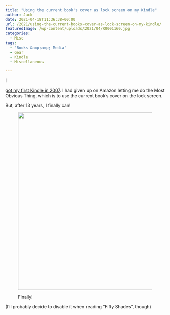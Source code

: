 ```yaml
---
title: "Using the current book's cover as lock screen on my Kindle"
author: Jack
date: 2021-04-18T11:36:38+00:00
url: /2021/using-the-current-books-cover-as-lock-screen-on-my-kindle/
featuredImage: /wp-content/uploads/2021/04/R0001160.jpg
categories:
  - Misc
tags:
  - 'Books &amp;amp; Media'
  - Gear
  - Kindle
  - Miscellaneous

---
```

<!--kg-card-begin: html-->I 

[got my first Kindle in 2007][1]. I had given up on Amazon letting me do the Most Obvious Thing, which is to use the current book&#8217;s cover on the lock screen.

But, after 13 years, I finally can!<figure class="wp-block-image size-large">

<img loading="lazy" width="700" height="560" src="https://new.copingmechanism.com/wp-content/uploads/2021/04/R0001162.jpg" alt="" class="wp-image-414" srcset="/content/images/wordpress/2021/04/R0001162.jpg 700w, /content/images/wordpress/2021/04/R0001162-300x240.jpg 300w, /content/images/wordpress/2021/04/R0001162-768x614.jpg 768w, /content/images/wordpress/2021/04/R0001162-1536x1229.jpg 1536w, /content/images/wordpress/2021/04/R0001162-2048x1638.jpg 2048w, /content/images/wordpress/2021/04/R0001162-800x640.jpg 800w" sizes="(max-width: 700px) 100vw, 700px" /> <figcaption>Finally!</figcaption></figure> 

(I&#8217;ll probably decide to disable it when reading &#8220;Fifty Shades&#8221;, though)

<!--kg-card-end: html-->

 [1]: https://archive.baty.net/2007/notes-on-the-kindle-after-a-few-days-of-use/